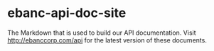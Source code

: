 ebanc-api-doc-site
==================

The Markdown that is used to build our API documentation. Visit http://ebanccorp.com/api for the latest version of these documents.
